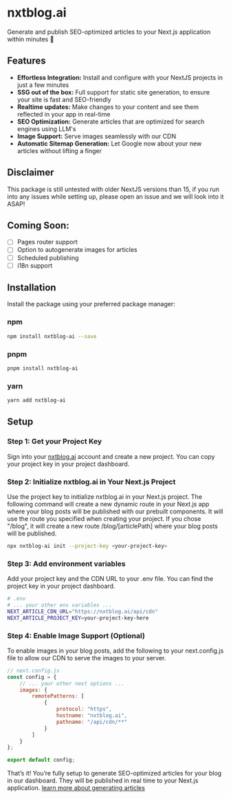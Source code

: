 # nxtblog.ai

Generate and publish SEO-optimized articles to your Next.js application within minutes 🚀


## Features
- **Effortless Integration:** Install and configure with your NextJS projects in just a few minutes
- **SSG out of the box:** Full support for static site generation, to ensure your site is fast and SEO-friendly
- **Realtime updates:** Make changes to your content and see them reflected in your app in real-time
- **SEO Optimization:** Generate articles that are optimized for search engines using LLM's
- **Image Support:** Serve images seamlessly with our CDN
- **Automatic Sitemap Generation:** Let Google now about your new articles without lifting a finger


## Disclaimer
This package is still untested with older NextJS versions than 15, if you run into any issues while setting up, please open an issue and we will look into it ASAP!


## Coming Soon:
- [ ] Pages router support
- [ ] Option to autogenerate images for articles
- [ ] Scheduled publishing
- [ ] i18n support

## Installation

Install the package using your preferred package manager:

### npm
```bash
npm install nxtblog-ai --save
```

### pnpm
```bash
pnpm install nxtblog-ai
```

### yarn
```bash
yarn add nxtblog-ai
```

## Setup

### Step 1: Get your Project Key
Sign into your [nxtblog.ai](https://nxtblog.ai/dashboard) account and create a new project. You can copy your project key in your project dashboard.

### Step 2: Initialize nxtblog.ai in Your Next.js Project
Use the project key to initialize nxtblog.ai in your Next.js project.
The following command will create a new dynamic route in your Next.js app where your blog posts will be published with our prebuilt components. It will use the route you specified when creating your project. If you chose "/blog", it will create a new route /blog/[articlePath] where your blog posts will be published.
```bash
npx nxtblog-ai init --project-key <your-project-key>
```

### Step 3: Add environment variables
Add your project key and the CDN URL to your .env file. You can find the project key in your project dashboard.
    
```bash
# .env
# ... your other env variables ...
NEXT_ARTICLE_CDN_URL="https://nxtblog.ai/api/cdn"
NEXT_ARTICLE_PROJECT_KEY=your-project-key-here
```

### Step 4: Enable Image Support (Optional)
To enable images in your blog posts, add the following to your next.config.js file to allow our CDN to serve the images to your server.
```javascript
// next.config.js
const config = {
    // ... your other next options ...
    images: {
        remotePatterns: [
            {
                protocol: "https",
                hostname: "nxtblog.ai",
                pathname: "/api/cdn/**"
            }
        ]
    }
};

export default config;
```

That’s it! You’re fully setup to generate SEO-optimized articles for your blog in our dashboard. They will be published in real time to your Next.js application.
[learn more about generating articles](https://nxtblog.ai/docs/generate-articles)


